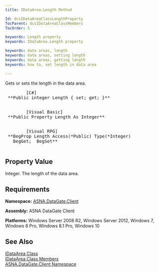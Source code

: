 ```yaml
---
title: IDataArea.Length Method

Id: dcsIDataAreaClassLengthProperty
TocParent: dcsIDataAreaClassMembers
TocOrder: 5

keywords: Length property
keywords: IDataArea.Length property

keywords: data areas, length
keywords: data areas, setting length
keywords: data areas, getting length
keywords: how to, set length in data area

---
```


Gets or sets the length in the data area.
<pre>        <span class="lang">[C#]</span>
 **Public integer Length { set; get; }** 
      </pre>
<pre>        <span class="lang">[Visual Basic] </span>
 **Public Property Length As Integer** 
      </pre>      
<pre class="prettyprint">
        <span class="lang">[Visual RPG]</span>
 **BegProp Length Access(*Public) Type(*Integer) 
   BegGet;  BegSet** 
      </pre>

## Property Value

Integer. The length of the data area. 
## Requirements

**Namespace:** [ASNA.DataGate.Client](datagate-client-namespace.html) 

**Assembly:** ASNA DataGate Client

**Platforms:** Windows Server 2008 R2, Windows Server 2012, Windows 7, Windows 8 Pro, Windows 8.1 Pro, Windows 10
## See Also


[IDataArea Class](idataarea-class.html)
      <br />
[IDataArea Class Members](dcsIDataAreaMembers.html)
      <br />
[ASNA.DataGate.Client Namespace](datagate-client-namespace.html)

